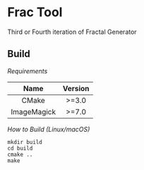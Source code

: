 Frac Tool
================================================

Third or Fourth iteration of Fractal Generator

Build
------------------------------------------------

_Requirements_

| Name        | Version |
|:-----------:|:-------:|
| CMake       | >=3.0   |
| ImageMagick | >=7.0   |

_How to Build (Linux/macOS)_

    mkdir build
    cd build
    cmake ..
    make